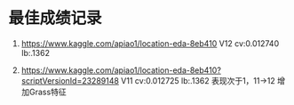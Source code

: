 # 最佳成绩记录
1. https://www.kaggle.com/apiao1/location-eda-8eb410 
   V12 cv:0.012740 lb:.1362
   
1. https://www.kaggle.com/apiao1/location-eda-8eb410?scriptVersionId=23289148 
   V11 cv:0.012725 lb:.1362 表现次于1，11->12 增加Grass特征
   